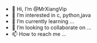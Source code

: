 - 👋 Hi, I’m @MrXiangVip
- 👀 I’m interested in c, python,java
- 🌱 I’m currently learning ...
- 💞️ I’m looking to collaborate on ...
- 📫 How to reach me ...

<!---
MrXiangVip/MrXiangVip is a ✨ special ✨ repository because its `README.md` (this file) appears on your GitHub profile.
You can click the Preview link to take a look at your changes.
--->
